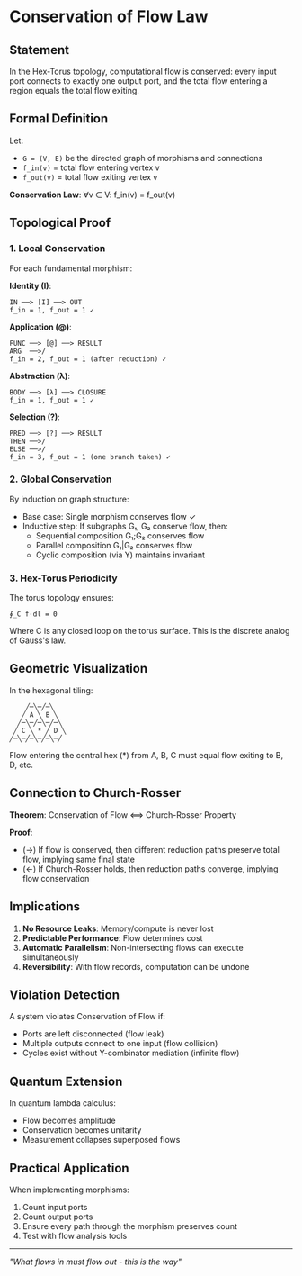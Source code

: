 # Conservation of Flow Law

## Statement

In the Hex-Torus topology, computational flow is conserved: every input port connects to exactly one output port, and the total flow entering a region equals the total flow exiting.

## Formal Definition

Let:
- `G = (V, E)` be the directed graph of morphisms and connections
- `f_in(v)` = total flow entering vertex v
- `f_out(v)` = total flow exiting vertex v

**Conservation Law**: ∀v ∈ V: f_in(v) = f_out(v)

## Topological Proof

### 1. Local Conservation

For each fundamental morphism:

**Identity (I)**:
```
IN ──> [I] ──> OUT
f_in = 1, f_out = 1 ✓
```

**Application (@)**:
```
FUNC ──> [@] ──> RESULT
ARG  ──>/
f_in = 2, f_out = 1 (after reduction) ✓
```

**Abstraction (λ)**:
```
BODY ──> [λ] ──> CLOSURE
f_in = 1, f_out = 1 ✓
```

**Selection (?)**:
```
PRED ──> [?] ──> RESULT
THEN ──>/
ELSE ──>/
f_in = 3, f_out = 1 (one branch taken) ✓
```

### 2. Global Conservation

By induction on graph structure:
- Base case: Single morphism conserves flow ✓
- Inductive step: If subgraphs G₁, G₂ conserve flow, then:
  - Sequential composition G₁;G₂ conserves flow
  - Parallel composition G₁|G₂ conserves flow
  - Cyclic composition (via Y) maintains invariant

### 3. Hex-Torus Periodicity

The torus topology ensures:
```
∮_C f·dl = 0
```

Where C is any closed loop on the torus surface. This is the discrete analog of Gauss's law.

## Geometric Visualization

In the hexagonal tiling:

```
    ╱─╲─╱─╲
   ╱ A ╲ B ╲
  ╱─╲─╱─╲─╱─╲
 ╱ C ╲ * ╱ D ╲
╱─╲─╱─╲─╱─╲─╱
```

Flow entering the central hex (*) from A, B, C must equal flow exiting to B, D, etc.

## Connection to Church-Rosser

**Theorem**: Conservation of Flow ⟺ Church-Rosser Property

**Proof**:
- (→) If flow is conserved, then different reduction paths preserve total flow, implying same final state
- (←) If Church-Rosser holds, then reduction paths converge, implying flow conservation

## Implications

1. **No Resource Leaks**: Memory/compute is never lost
2. **Predictable Performance**: Flow determines cost
3. **Automatic Parallelism**: Non-intersecting flows can execute simultaneously
4. **Reversibility**: With flow records, computation can be undone

## Violation Detection

A system violates Conservation of Flow if:
- Ports are left disconnected (flow leak)
- Multiple outputs connect to one input (flow collision)  
- Cycles exist without Y-combinator mediation (infinite flow)

## Quantum Extension

In quantum lambda calculus:
- Flow becomes amplitude
- Conservation becomes unitarity
- Measurement collapses superposed flows

## Practical Application

When implementing morphisms:
1. Count input ports
2. Count output ports  
3. Ensure every path through the morphism preserves count
4. Test with flow analysis tools

---

*"What flows in must flow out - this is the way"*